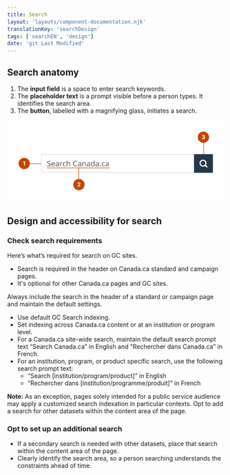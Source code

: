 ```yaml
---
title: Search
layout: 'layouts/component-documentation.njk'
translationKey: 'searchDesign'
tags: ['searchEN', 'design']
date: 'git Last Modified'
---
```


## Search anatomy

<ol class="anatomy-list">
  <li>The <strong>input field</strong> is a space to enter search keywords.</li>
  <li>The <strong>placeholder text</strong> is a prompt visible before a person types. It identifies the search area.</li>
  <li>The <strong>button</strong>, labelled with a magnifying glass, initiates a search.</li>
</ol>

<img class="b-sm b-default p-300" src="/images/en/components/anatomy/gcds-search-anatomy.svg" alt="A search box with the words “Search Canada.ca” inside next to a magnifying glass button immediately on the right. Each individual element of the component has a number pointing to it." />

## Design and accessibility for search

### Check search requirements

Here’s what’s required for search on GC sites.

- Search is required in the <gcds-link href="{{ links.header }}">header</gcds-link> on Canada.ca standard and campaign pages.
- It's optional for other Canada.ca pages and GC sites.

<gcds-details details-title="What’s required on a Canada.ca standard or campaign page" class="mb-300">
  <gcds-text>Always include the search in the header of a standard or campaign page and maintain the default settings.</gcds-text>
  <ul class="list-disc">
    <li>Use default GC Search indexing.</li>
    <li>Set indexing across Canada.ca content or at an institution or program level.</li>
    <li>For a Canada.ca site-wide search, maintain the default search prompt text “Search Canada.ca” in English and <span lang="fr">“Rechercher dans Canada.ca”</lang> in French.</li>
    <li>For an institution, program, or product specific search, use the following search prompt text:
      <ul class="ms-300">
        <li>“Search [institution/program/product]” in English</li>
        <li>“<span lang="fr">Rechercher dans [institution/programme/produit]</span>” in French</li>
      </ul>
    </li>
  </ul>
  <gcds-text margin-bottom="0"><strong>Note:</strong> As an exception, pages solely intended for a public service audience may apply a customized search indexation in particular contexts.</gcds-text>
</gcds-details>

<gcds-details details-title="What’s optional to include on a Canada.ca standard or campaign page" class="mb-300">
  <gcds-text margin-bottom="0">Opt to add a search for other datasets within the content area of the page.</gcds-text>
</gcds-details>

### Opt to set up an additional search

- If a secondary search is needed with other datasets, place that search within the content area of the page.
- Clearly identify the search area, so a person searching understands the constraints ahead of time.
